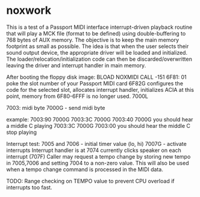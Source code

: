 # noxwork

This is a test of a Passport MIDI interface interrupt-driven playback routine that will play a MCK file (format to be defined)
using double-buffering to 768 bytes of AUX memory.  The objective is to keep the main memory footprint as small as possible.
The idea is that when the user selects their sound output device, the appropriate driver will be loaded and initialized.
The loader/relocation/initialization code can then be discarded/overwritten leaving the driver and interrupt handler in main memory.

After booting the floppy disk image:
BLOAD NOXMIDI
CALL -151
6F81: 01        poke the slot number of your Passport MIDI card
6F82G           configures the code for the selected slot, allocates interrupt handler, initializes ACIA
at this point, memory from 6F80-6FFF is no longer used.
7000L

7003: midi byte
7000G - send midi byte

example:
7003:90
7000G
7003:3C
7000G
7003:40
7000G
you should hear a middle C playing
7003:3C
7000G
7003:00
you should hear the middle C stop playing

Interrupt test:
7005 and 7006 - initial timer value (lo, hi)
7007G - activate interrupts
Interrupt handler is at 7074
currently clicks speaker on each interrupt (707F)
Caller may request a tempo change by storing new tempo in 7005,7006 and setting 7004 to a non-zero value.
This will also be used when a tempo change command is processed in the MIDI data.

TODO: Range checking on TEMPO value to prevent CPU overload if interrupts too fast.

